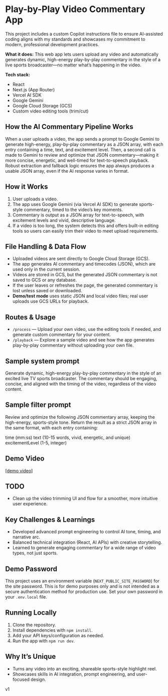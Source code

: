 # Play-by-Play Video Commentary App

This project includes a custom Copilot instructions file to ensure AI-assisted coding aligns with my standards and showcases my commitment to modern, professional development practices.

**What it does:**
This web app lets users upload any video and automatically generates dynamic, high-energy play-by-play commentary in the style of a live sports broadcaster—no matter what’s happening in the video.

**Tech stack:**

- React
- Next.js (App Router)
- Vercel AI SDK
- Google Gemini
- Google Cloud Storage (GCS)
- Custom video editing tools (trim/cut)

## How the AI Commentary Pipeline Works

When a user uploads a video, the app sends a prompt to Google Gemini to generate high-energy, play-by-play commentary as a JSON array, with each entry containing a time, text, and excitement level. Then, a second call is made to Gemini to review and optimize that JSON commentary—making it more concise, energetic, and well-timed for text-to-speech playback. Robust extraction and fallback logic ensures the app always produces a usable JSON array, even if the AI response varies in format.

## How it Works

1. User uploads a video.
2. The app uses Google Gemini (via Vercel AI SDK) to generate sports-style commentary, timed to the video’s key moments.
3. Commentary is output as a JSON array for text-to-speech, with excitement levels and vivid, descriptive language.
4. If a video is too long, the system detects this and offers built-in editing tools so users can easily trim their video to meet upload requirements.

## File Handling & Data Flow

- Uploaded videos are sent directly to Google Cloud Storage (GCS).
- The app generates AI commentary and timecodes (JSON), which are used only in the current session.
- Videos are stored in GCS, but the generated JSON commentary is not saved to GCS or any database.
- If the user leaves or refreshes the page, the generated commentary is lost unless saved or downloaded.
- **Demo/test mode** uses static JSON and local video files; real user uploads use GCS URLs for playback.

## Routes & Usage

- `/process` — Upload your own video, use the editing tools if needed, and generate custom commentary for your content.
- `/playback` — Explore a sample video and see how the app generates play-by-play commentary without uploading your own file.

## Sample system prompt

Generate dynamic, high-energy play-by-play commentary in the style of an excited live TV sports broadcaster. The commentary should be engaging, concise, and aligned with the timing of the video, regardless of the video content.

## Sample filter prompt

Review and optimize the following JSON commentary array, keeping the high-energy, sports-style tone. Return the result as a strict JSON array in the same format, with each entry containing:

time (mm:ss)
text (10-15 words, vivid, energetic, and unique)
excitementLevel (1-5, integer)

## Demo Video

[\[demo video](https://www.loom.com/share/ecc4b2e67a3b4fb8b0e2d53d60d170e4?sid=e30613e2-5252-46d4-9afb-c238083af8c3)]

## TODO

- Clean up the video trimming UI and flow for a smoother, more intuitive user experience.

## Key Challenges & Learnings

- Developed advanced prompt engineering to control AI tone, timing, and narrative arc.
- Balanced technical integration (React, AI APIs) with creative storytelling.
- Learned to generate engaging commentary for a wide range of video types, not just sports.

## Demo Password

This project uses an environment variable (`NEXT_PUBLIC_SITE_PASSWORD`) for the site password. This is for demo purposes only and is not intended as a secure authentication method for production use. Set your own password in your `.env.local` file.

## Running Locally

1. Clone the repository.
2. Install dependencies with `npm install`.
3. Add your API keys/configuration as needed.
4. Run the app with `npm run dev`.

## Why It’s Unique

- Turns any video into an exciting, shareable sports-style highlight reel.
- Showcases skills in AI integration, prompt engineering, and user-focused design.

v1
